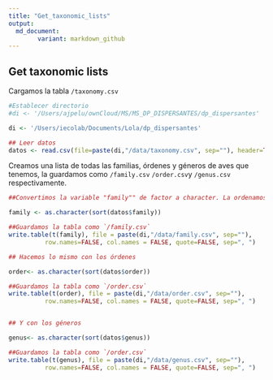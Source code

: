 ```yaml
---
title: "Get_taxonomic_lists"
output:
  md_document:
        variant: markdown_github
---
```

## Get taxonomic lists

Cargamos la tabla `/taxonomy.csv`


```r
#Establecer directorio 
#di <- '/Users/ajpelu/ownCloud/MS/MS_DP_DISPERSANTES/dp_dispersantes'

di <- '/Users/iecolab/Documents/Lola/dp_dispersantes'

## Leer datos
datos <- read.csv(file=paste(di,"/data/taxonomy.csv", sep=""), header=TRUE, sep=",")
```

Creamos una lista de todas las familias, órdenes y géneros de aves que tenemos, la guardamos como `/family.csv` `/order.csv`y `/genus.csv` respectivamente.


```r
##Convertimos la variable "family"" de factor a character. La ordenamos.

family <- as.character(sort(datos$family))

##Guardamos la tabla como `/family.csv`
write.table(t(family), file = paste(di,"/data/family.csv", sep=""), 
          row.names=FALSE, col.names = FALSE, quote=FALSE, sep=", ")

## Hacemos lo mismo con los órdenes

order<- as.character(sort(datos$order))

##Guardamos la tabla como `/order.csv`
write.table(t(order), file = paste(di,"/data/order.csv", sep=""), 
          row.names=FALSE, col.names = FALSE, quote=FALSE, sep=", ")


## Y con los géneros

genus<- as.character(sort(datos$genus))

##Guardamos la tabla como `/order.csv`
write.table(t(genus), file = paste(di,"/data/genus.csv", sep=""), 
          row.names=FALSE, col.names = FALSE, quote=FALSE, sep=", ")
```
